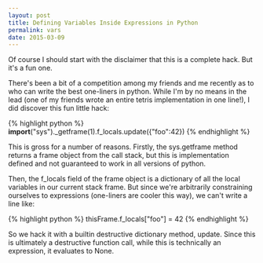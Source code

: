 ```yaml
---
layout: post
title: Defining Variables Inside Expressions in Python
permalink: vars
date: 2015-03-09
---
```


Of course I should start with the disclaimer that this is a complete hack. But it's a fun one.

There's been a bit of a competition among my friends and me recently as to who can write the best one-liners in python. While I'm by no means in the lead (one of my friends wrote an entire tetris implementation in one line!), I did discover this fun little hack:

{% highlight python %}
__import__("sys")._getframe(1).f_locals.update({"foo":42})
{% endhighlight %}

This is gross for a number of reasons. Firstly, the sys.getframe method returns a frame object from the call stack, but this is implementation defined and not guaranteed to work in all versions of python.

Then, the f_locals field of the frame object is a dictionary of all the local variables in our current stack frame. But since we're arbitrarily constraining ourselves to expressions (one-liners are cooler this way), we can't write a line like:

{% highlight python %}
thisFrame.f_locals["foo"] = 42
{% endhighlight %}

So we hack it with a builtin destructive dictionary method, update. Since this is ultimately a destructive function call, while this is technically an expression, it evaluates to None.
